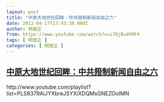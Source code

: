 ```yaml
---
layout: post
title: "中原大地世纪回眸：中共箝制新闻自由之六"
date: 2012-04-17T17:43:39.000Z
author: 明居正
from: https://www.youtube.com/watch?v=i7OjBudhMF4
tags: [ 明居正 ]
categories: [ 明居正 ]
---
```

<!--1334684619000-->
[中原大地世纪回眸：中共箝制新闻自由之六](https://www.youtube.com/watch?v=i7OjBudhMF4)
------

<div>
http://www.youtube.com/playlist?list=PLS8379AiJYXbreJSYXiXDQMsGNEZOoIMN
</div>
